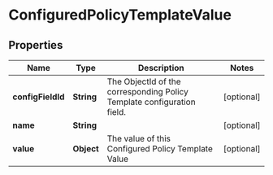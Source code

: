 

# ConfiguredPolicyTemplateValue


## Properties

| Name | Type | Description | Notes |
|------------ | ------------- | ------------- | -------------|
|**configFieldId** | **String** | The ObjectId of the corresponding Policy Template configuration field. |  [optional] |
|**name** | **String** |  |  [optional] |
|**value** | **Object** | The value of this Configured Policy Template Value |  [optional] |



